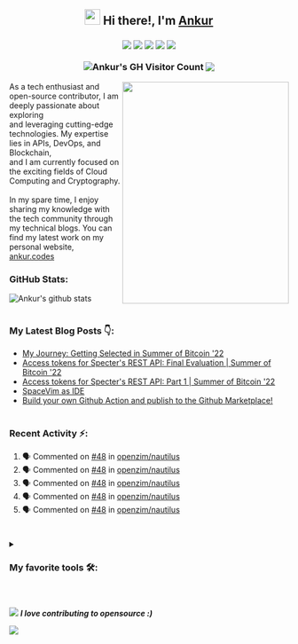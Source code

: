 <div align="center">                                          
<h2>  <img src="https://media.giphy.com/media/hvRJCLFzcasrR4ia7z/giphy.gif" width="28">
 Hi there!, I'm <a href="http://ankurrev.tech/" target="_blank">Ankur</a>
<h3>

<p>
 <a href="https://ankur.codes"><img src="https://img.icons8.com/pastel-glyph/36/2266EE/internet.png"/></a>
 <a href="https://matrix.to/#/@ankur12:matrix.org"><img src="https://img.icons8.com/ios-filled/36/2266EE/matrix-logo.png"/></a>
 <a href="mailto: ankur.patil.cd.mat20@itbhu.ac.in"><img src="https://img.icons8.com/material-rounded/36/2266EE/mail.png"/></a>
 <a href="https://www.linkedin.com/in/ankurrap/"><img src="https://img.icons8.com/ios-filled/36/2266EE/linkedin.png"/></a>
 <a href="https://my-blog.ankurrev.tech//"><img src="https://img.icons8.com/color/36/2266EE/hashnode.png"/></a>
</p>

<img align="center" src="https://komarev.com/ghpvc/?username=ankur12-1610" alt="Ankur's GH Visitor Count" />
<a href="https://ankur.codes" ><img align="center" src="https://img.shields.io/website?label=ankur.codes&url=https%3A%2F%2Fcodestackr.com"></a>
</h3>
</div>

<img width="300" height="400" align="right" src="https://media.giphy.com/media/JtwISFbwSjfIk/giphy.gif">

As a tech enthusiast and open-source contributor, I am deeply passionate about exploring <br>and leveraging cutting-edge technologies. My expertise lies in APIs, DevOps, and Blockchain, <br> and I am currently focused on the exciting fields of Cloud Computing and Cryptography. <br></br>In my spare time, I enjoy sharing my knowledge with the tech community through my technical blogs. You can find my latest work on my personal website, 
[ankur.codes](https://www.ankur.codes)


### GitHub Stats: 
 
<img align="center" src="https://github-readme-stats.vercel.app/api?username=ankur12-1610&show_icons=true&include_all_commits=true&theme=buefy" alt="Ankur's github stats" />

#
  

### My Latest Blog Posts 👇:

<!-- HASHNODE_BLOG:START -->
- [My Journey: Getting Selected in Summer of Bitcoin '22](https://my-blog.ankurrev.tech//journeysob)
- [Access tokens for Specter's REST API: Final Evaluation | Summer of Bitcoin '22](https://my-blog.ankurrev.tech//specter-sob-final)
- [Access tokens for Specter's REST API: Part 1 | Summer of Bitcoin '22](https://my-blog.ankurrev.tech//specter-sob-1)
- [SpaceVim as IDE](https://my-blog.ankurrev.tech//spacevim)
- [Build your own Github Action and publish to the Github Marketplace!](https://my-blog.ankurrev.tech//build-your-own-github-action-and-publish-to-the-github-marketplace)
<!-- HASHNODE_BLOG:END -->

#

### Recent Activity :zap::
 
<!--START_SECTION:activity-->
1. 🗣 Commented on [#48](https://github.com/openzim/nautilus/issues/48) in [openzim/nautilus](https://github.com/openzim/nautilus)
2. 🗣 Commented on [#48](https://github.com/openzim/nautilus/issues/48) in [openzim/nautilus](https://github.com/openzim/nautilus)
3. 🗣 Commented on [#48](https://github.com/openzim/nautilus/issues/48) in [openzim/nautilus](https://github.com/openzim/nautilus)
4. 🗣 Commented on [#48](https://github.com/openzim/nautilus/issues/48) in [openzim/nautilus](https://github.com/openzim/nautilus)
5. 🗣 Commented on [#48](https://github.com/openzim/nautilus/issues/48) in [openzim/nautilus](https://github.com/openzim/nautilus)
<!--END_SECTION:activity-->

#
 
<details>
 <summary><h3>My favorite tools 🛠️:</h3></summary>

#### 👨‍💻 Programming and markup languages

<p>
    <a href="https://github.com/search?q=user%3Aankur12-1610+language%3Abash"><img alt="Bash" src="https://img.shields.io/badge/Bash-121011.svg?logo=gnu-bash&logoColor=white"></a>
    <a href="https://github.com/search?q=user%3Aankur12-1610+language%3Ac"><img alt="C" src="https://custom-icon-badges.herokuapp.com/badge/C-03599C.svg?logo=c-in-hexagon&logoColor=white"></a>
    <a href="https://github.com/search?q=user%3Aankur12-1610+language%3Acpp"><img alt="C++" src="https://custom-icon-badges.herokuapp.com/badge/C++-9C033A.svg?logo=cpp2&logoColor=white"></a>
    <a href="https://github.com/search?q=user%3Aankur12-1610+language%3Acss"><img alt="CSS" src="https://img.shields.io/badge/CSS-1572B6.svg?logo=css3&logoColor=white"></a>
    <a href="https://github.com/search?q=user%3Aankur12-1610+language%3Ahtml"><img alt="HTML" src="https://img.shields.io/badge/HTML-E34F26.svg?logo=html5&logoColor=white"></a>
    <a href="https://github.com/search?q=user%3Aankur12-1610+language%3Ajavascript"><img alt="JavaScript" src="https://img.shields.io/badge/JavaScript-F7DF1E.svg?logo=javascript&logoColor=black"></a>
    <a href="https://github.com/search?q=user%3Aankur12-1610+language%3Amarkdown"><img alt="Markdown" src="https://img.shields.io/badge/Markdown-000000.svg?logo=markdown&logoColor=white"></a>
    <a href="https://github.com/search?q=user%3Aankur12-1610+language%3Ajavascript"><img alt="Node.js" src="https://img.shields.io/badge/Node.js-43853D.svg?logo=node.js&logoColor=white"></a>
    <a href="https://github.com/search?q=user%3Aankur12-1610+language%3Apython"><img alt="Python" src="https://img.shields.io/badge/Python-14354C.svg?logo=python&logoColor=white"></a>
    <a href="https://github.com/search?q=user%3Aankur12-1610+language%3Asass"><img alt="SASS" src="https://img.shields.io/badge/Sass-hotpink.svg?logo=SASS&logoColor=white"></a>
    <a href="https://github.com/search?q=user%3Aankur12-1610+language%3AtypeScript"><img alt="TypeScript" src="https://img.shields.io/badge/TypeScript-007ACC.svg?logo=typescript&logoColor=white"></a>
</p>

#### 🧰 Frameworks and libraries

<p>
    <a href="#"><img alt="Django" src="https://img.shields.io/badge/django-%23092E20.svg?logo=django&logoColor=white"></a>
    <a href="#"><img alt="DjangoREST" src="https://img.shields.io/badge/DJANGO-REST-ff1709?logo=django&logoColor=white&color=ff1709&labelColor=gray"></a>
    <a href="#"><img alt="Flask" src="https://img.shields.io/badge/flask-%23000.svg?logo=flask&logoColor=white"></a>
    <a href="#"><img alt="JWT" src="https://img.shields.io/badge/JWT-black?logo=JSON%20web%20tokens"></a>
    <a href="#"><img alt="NPM" src="https://img.shields.io/badge/NPM-%23000000.svg?logo=npm&logoColor=white"></a>
     <a href="#"><img alt="Yarn" src="https://img.shields.io/badge/yarn-%232C8EBB.svg?logo=yarn&logoColor=white"></a>
    <a href="#"><img alt="NextJS" src="https://img.shields.io/badge/Next-black?logo=next.js&logoColor=white"></a>
    <a href="#"><img alt="Tailwind" src="https://img.shields.io/badge/tailwindcss-%2338B2AC.svg?logo=tailwind-css&logoColor=white"></a>
    <a href="#"><img alt="Bootstrap" src="https://img.shields.io/badge/Bootstrap-7952B3.svg?logo=bootstrap&logoColor=white"></a>
    <a href="#"><img alt="GitHub Actions" src="https://img.shields.io/badge/GitHub%20Actions-2671E5.svg?logo=github%20actions&logoColor=white"></a>
    <a href="#"><img alt="Pytest" src="https://img.shields.io/badge/Pytest-0A9EDC.svg?logo=pytest&logoColor=white"></a>
    <a href="#"><img alt="React" src="https://img.shields.io/badge/React-20232a.svg?logo=react&logoColor=%2361DAFB"></a>
</p>

#### 🗄️ Databases and cloud hosting

<p>
    <a href="#"><img alt="GitHub Pages" src="https://img.shields.io/badge/GitHub%20Pages-327FC7.svg?logo=github&logoColor=white"></a>
    <a href="#"><img alt="AWS" src="https://img.shields.io/badge/AWS-%23FF9900.svg?slogo=amazon-aws&logoColor=white"></a>
    <a href="#"><img alt="Heroku" src="https://img.shields.io/badge/Heroku-430098.svg?logo=heroku&logoColor=white"></a>
     <a href="#"><img alt="Netlify" src="https://img.shields.io/badge/netlify-%23000000.svg?logo=netlify&logoColor=#00C7B7"></a>
    <a href="#"><img alt="Notion" src="https://img.shields.io/badge/Notion-010101.svg?logo=notion&logoColor=white"></a>
    <a href="#"><img alt="SQLite" src ="https://img.shields.io/badge/SQLite-07405e.svg?logo=sqlite&logoColor=white"></a>
    <a href="#"><img alt="Vercel" src="https://img.shields.io/badge/Vercel-000000.svg?logo=vercel&logoColor=white"></a>
</p>

#### 💻 Software and tools

<p>
    <a href="#"><img alt="Pop! OS" src="https://img.shields.io/badge/Pop!_OS-48B9C7?logo=Pop!_OS&logoColor=white"></a>
     <a href="#"><img alt="Tor" src="https://img.shields.io/badge/Tor-7D4698?logo=Tor-Browser&logoColor=white"></a>  
    <a href="#"><img alt="Git" src="https://img.shields.io/badge/Git-F05033.svg?logo=git&logoColor=white"></a>
    <a href="#"><img alt="Postman" src="https://img.shields.io/badge/Postman-FF6C37?logo=postman&logoColor=white"></a>
    <a href="#"><img alt="Visual Studio Code" src="https://img.shields.io/badge/Visual%20Studio%20Code-0078d7.svg?logo=visual-studio-code&logoColor=white"></a>
    <a href="#"><img alt="Emacs" src="https://img.shields.io/badge/Emacs-%237F5AB6.svg?logo=gnu-emacs&logoColor=white"></a>
    <a href="#"><img alt="Vim" src="https://img.shields.io/badge/VIM-%2311AB00.svg?logo=vim&logoColor=white">
    <a href="#"><img alt="Bitcoin-core" src="https://img.shields.io/badge/Bitcoin-000?logo=bitcoin&logoColor=white"></a>
    <a href="#"><img alt="Canva" src="https://img.shields.io/badge/Canva-%2300C4CC.svg?logo=Canva&logoColor=white"></a>
    <a href="#"><img alt="Figma" src="https://img.shields.io/badge/figma-%23F24E1E.svg?logo=figma&logoColor=white"></a>
 
</p>
</details>

#

<p>
   
<img src="https://media.giphy.com/media/dxn6fRlTIShoeBr69N/giphy.gif">
<em><b> I love contributing to opensource :)</em>
</p>

<img src="https://github.com/punitkmryh/punitkmryh/blob/master/wave.svg" />
